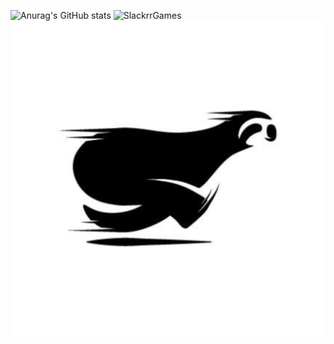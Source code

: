 ![Anurag's GitHub stats](https://github-readme-stats.vercel.app/api?username=ublockedslackrr&show_icons=true&theme=dracula)
![SlackrrGames](https://github.io/image?repo=slackrrgames.png#)
<a href="https://ublockedslackrr.github.io./"><img src="slackrr.png"></a>

